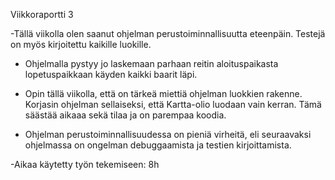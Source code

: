 Viikkoraportti 3

-Tällä viikolla olen saanut ohjelman perustoiminnallisuutta eteenpäin. Testejä on myös kirjoitettu kaikille luokille.

- Ohjelmalla pystyy jo laskemaan parhaan reitin aloituspaikasta lopetuspaikkaan käyden kaikki baarit läpi. 

- Opin tällä viikolla, että on tärkeä miettiä ohjelman luokkien rakenne. Korjasin ohjelman sellaiseksi, että Kartta-olio luodaan vain kerran. Tämä säästää aikaaa sekä tilaa ja on parempaa koodia.

- Ohjelman perustoiminnallisuudessa on pieniä virheitä, eli seuraavaksi ohjelmassa on ongelman debuggaamista ja testien kirjoittamista. 

-Aikaa käytetty työn tekemiseen: 8h
